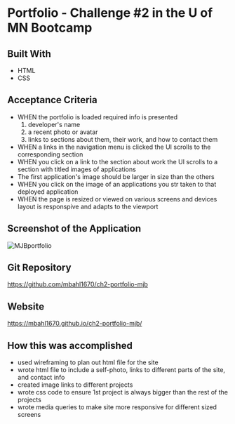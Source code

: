 # Portfolio - Challenge #2 in the U of MN Bootcamp

## Built With
* HTML
* CSS

## Acceptance Criteria
* WHEN the portfolio is loaded required info is presented
  1. developer's name
  2. a recent photo or avatar
  3. links to sections about them, their work, and how to contact them
* WHEN a links in the navigation menu is clicked the UI scrolls to the corresponding section
* WHEN you click on a link to the section about work the UI scrolls to a section with titled images of applications
* The first application's image should be larger in size than the others
* WHEN you click on the image of an applications you str taken to that deployed application
* WHEN the page is resized or viewed on various screens and devices layout is responspive and adapts to the viewport

## Screenshot of the Application
![MJBportfolio](https://user-images.githubusercontent.com/90292697/137936685-3eb9348c-ce37-4d11-b9b6-948192060182.png)


## Git Repository
https://github.com/mbahl1670/ch2-portfolio-mjb

## Website
https://mbahl1670.github.io/ch2-portfolio-mjb/


## How this was accomplished
* used wireframing to plan out html file for the site
* wrote html file to include a self-photo, links to different parts of the site, and contact info
* created image links to different projects
* wrote css code to ensure 1st project is always bigger than the rest of the projects
* wrote media queries to make site more responsive for different sized screens

